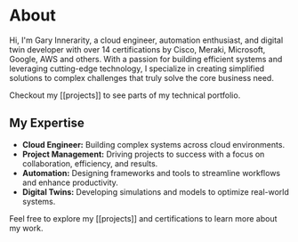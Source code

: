 # About

Hi, I'm Gary Innerarity, a cloud engineer, automation enthusiast, and digital twin developer with over 14 certifications by Cisco, Meraki, Microsoft, Google, AWS and others. With a passion for building efficient systems and leveraging cutting-edge technology, I specialize in creating simplified solutions to complex challenges that truly solve the core business need.

Checkout my [[projects]] to see parts of my technical portfolio.

## My Expertise

- **Cloud Engineer:** Building complex systems across cloud environments.
- **Project Management:** Driving projects to success with a focus on collaboration, efficiency, and results.
- **Automation:** Designing frameworks and tools to streamline workflows and enhance productivity.
- **Digital Twins:** Developing simulations and models to optimize real-world systems.

Feel free to explore my [[projects]] and certifications to learn more about my work.
